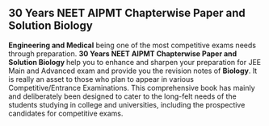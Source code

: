 <h2>30 Years NEET AIPMT Chapterwise Paper and Solution Biology </h2>


<p><strong>Engineering and Medical</strong> being one of the most competitive exams needs through preparation.&nbsp;<strong>30 Years NEET AIPMT Chapterwise Paper and Solution Biology </strong>help you to enhance and sharpen your preparation for JEE Main and Advanced exam and provide you the revision notes of <strong>Biology</strong>. It is really an asset to those who plan to appear in various Competitive/Entrance Examinations. This comprehensive book has mainly and deliberately been designed to cater to the long-felt needs of the students studying in college and universities, including the prospective candidates for competitive exams.</p>
